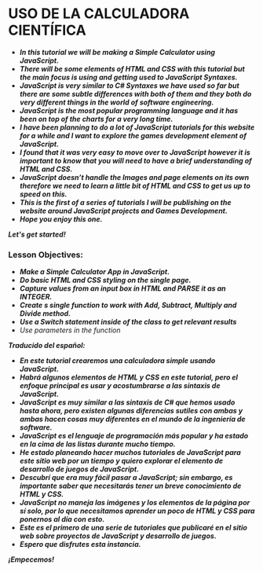 # USO DE LA CALCULADORA CIENTÍFICA

- **_In this tutorial we will be making a Simple Calculator using JavaScript._**
- **_There will be some elements of HTML and CSS with this tutorial but the main focus is using and getting used to JavaScript Syntaxes._**
- **_JavaScript is very similar to C# Syntaxes we have used so far but there are some subtle differences with both of them and they both do very different things in the world of software engineering._**
- **_JavaScript is the most popular programming language and it has been on top of the charts for a very long time._**
- **_I have been planning to do a lot of JavaScript tutorials for this website for a while and I want to explore the games development element of JavaScript._**
- **_I found that it was very easy to move over to JavaScript however it is important to know that you will need to have a brief understanding of HTML and CSS._**
- **_JavaScript doesn’t handle the Images and page elements on its own therefore we need to learn a little bit of HTML and CSS to get us up to speed on this._**
- **_This is the first of a series of tutorials I will be publishing on the website around JavaScript projects and Games Development._**
- **_Hope you enjoy this one._**

**_Let's get started!_**

### Lesson Objectives:

- **_Make a Simple Calculator App in JavaScript._**
- **_Do basic HTML and CSS styling on the single page._**
- **_Capture values from an input box in HTML and PARSE it as an INTEGER._**
- **_Create s single function to work with Add, Subtract, Multiply and Divide method._**
- **_Use a Switch statement inside of the class to get relevant results_**
- _Use parameters in the function_

**_Traducido del español:_**

- **_En este tutorial crearemos una calculadora simple usando JavaScript._**
- **_Habrá algunos elementos de HTML y CSS en este tutorial, pero el enfoque principal es usar y acostumbrarse a las sintaxis de JavaScript._**
- **_JavaScript es muy similar a las sintaxis de C# que hemos usado hasta ahora, pero existen algunas diferencias sutiles con ambas y ambas hacen cosas muy diferentes en el mundo de la ingeniería de software._**
- **_JavaScript es el lenguaje de programación más popular y ha estado en la cima de las listas durante mucho tiempo._**
- **_He estado planeando hacer muchos tutoriales de JavaScript para este sitio web por un tiempo y quiero explorar el elemento de desarrollo de juegos de JavaScript._**
- **_Descubrí que era muy fácil pasar a JavaScript; sin embargo, es importante saber que necesitarás tener un breve conocimiento de HTML y CSS._**
- **_JavaScript no maneja las imágenes y los elementos de la página por sí solo, por lo que necesitamos aprender un poco de HTML y CSS para ponernos al día con esto._**
- **_Este es el primero de una serie de tutoriales que publicaré en el sitio web sobre proyectos de JavaScript y desarrollo de juegos._**
- **_Espero que disfrutes esta instancia._**

**_¡Empecemos!_**

